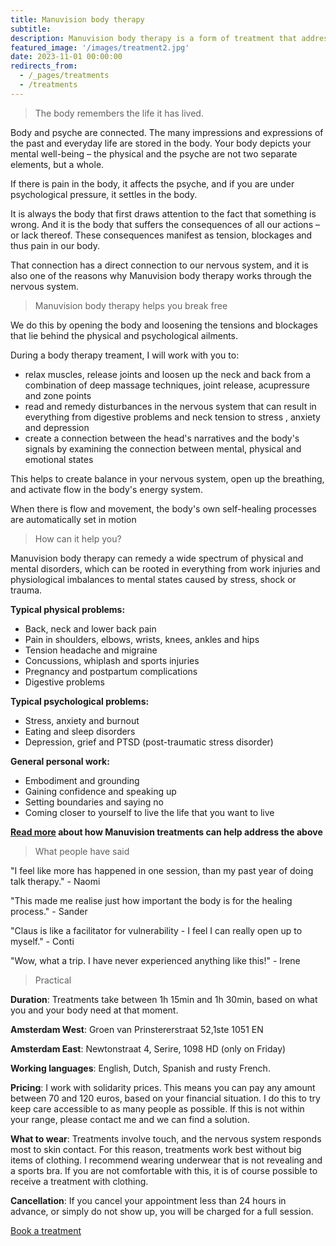 ```yaml
---
title: Manuvision body therapy
subtitle: 
description: Manuvision body therapy is a form of treatment that addresses physical and psychological disorders through the body. We release the tension behind the body's symptoms, create balance in the nervous system, and kickstart the body's natural healing processes.
featured_image: '/images/treatment2.jpg'
date: 2023-11-01 00:00:00
redirects_from:
  - /_pages/treatments
  - /treatments
---
```


> The body remembers the life it has lived.

Body and psyche are connected.
The many impressions and expressions of the past and everyday life are stored in the body.
Your body depicts your mental well-being – the physical and the psyche are not two separate elements, but a whole.

If there is pain in the body, it affects the psyche, and if you are under psychological pressure, it settles in the body.

It is always the body that first draws attention to the fact that something is wrong.
And it is the body that suffers the consequences of all our actions – or lack thereof.
These consequences manifest as tension, blockages and thus pain in our body.

That connection has a direct connection to our nervous system, and it is also one of the reasons why Manuvision body therapy works through the nervous system.

> Manuvision body therapy helps you break free

We do this by opening the body and loosening the tensions and blockages that lie behind the physical and psychological ailments.

During a body therapy treament, I will work with you to:

* relax muscles, release joints and loosen up the neck and back from a combination of deep massage techniques, joint release, acupressure and zone points
* read and remedy disturbances in the nervous system that can result in everything from digestive problems and neck tension to stress , anxiety and depression
* create a connection between the head's narratives and the body's signals by examining the connection between mental, physical and emotional states

This helps to create balance in your nervous system, open up the breathing, and activate flow in the body's energy system.

When there is flow and movement, the body's own self-healing processes are automatically set in motion

> How can it help you?

Manuvision body therapy can remedy a wide spectrum of physical and mental disorders, which can be rooted in everything from work injuries and physiological imbalances to mental states caused by stress, shock or trauma.

**Typical physical problems:**

* Back, neck and lower back pain
* Pain in shoulders, elbows, wrists, knees, ankles and hips
* Tension headache and migraine
* Concussions, whiplash and sports injuries
* Pregnancy and postpartum complications
* Digestive problems

**Typical psychological problems:**

* Stress, anxiety and burnout
* Eating and sleep disorders
* Depression, grief and PTSD (post-traumatic stress disorder)

**General personal work:**

* Embodiment and grounding
* Gaining confidence and speaking up
* Setting boundaries and saying no
* Coming closer to yourself to live the life that you want to live

**[Read more](https://manuvision-dk.translate.goog/hvad-kan-kropsterapi-hjaelpe-med/?_x_tr_sl=da&_x_tr_tl=en&_x_tr_hl=en-US&_x_tr_pto=wapp) about how Manuvision treatments can help address the above**

> What people have said

"I feel like more has happened in one session, than my past year of doing talk therapy." -  Naomi

"This made me realise just how important the body is for the healing process." - Sander

"Claus is like a facilitator for vulnerability - I feel I can really open up to myself." - Conti

"Wow, what a trip. I have never experienced anything like this!" - Irene

> Practical

**Duration**:
Treatments take between 1h 15min and 1h 30min, based on what you and your body need at that moment. 

**Amsterdam West**:
Groen van Prinstererstraat 52,1ste 1051 EN

**Amsterdam East**:
Newtonstraat 4, Serire, 1098 HD
(only on Friday)

**Working languages**:
English, Dutch, Spanish and rusty French.

**Pricing**:
I work with solidarity prices.
This means you can pay any amount between 70 and 120 euros, based on your financial situation.
I do this to try keep care accessible to as many people as possible.
If this is not within your range, please contact me and we can find a solution.

**What to wear**:
Treatments involve touch, and the nervous system responds most to skin contact.
For this reason, treatments work best without big items of clothing.
I recommend wearing underwear that is not revealing and a sports bra.
If you are not comfortable with this, it is of course possible to receive a treatment with clothing.

**Cancellation**:
If you cancel your appointment less than 24 hours in advance, or simply do not show up, you will be charged for a full session.


<a href="/contact" class="button button--large">Book a treatment</a>
